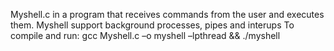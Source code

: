 Myshell.c in a program that  receives commands from the user and executes them.
Myshell support background processes, pipes and interups
To compile and run: 
gcc Myshell.c –o myshell –lpthread && ./myshell
